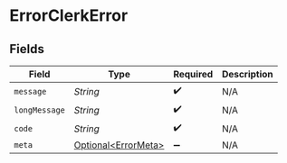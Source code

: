 # ErrorClerkError


## Fields

| Field                                                        | Type                                                         | Required                                                     | Description                                                  |
| ------------------------------------------------------------ | ------------------------------------------------------------ | ------------------------------------------------------------ | ------------------------------------------------------------ |
| `message`                                                    | *String*                                                     | :heavy_check_mark:                                           | N/A                                                          |
| `longMessage`                                                | *String*                                                     | :heavy_check_mark:                                           | N/A                                                          |
| `code`                                                       | *String*                                                     | :heavy_check_mark:                                           | N/A                                                          |
| `meta`                                                       | [Optional\<ErrorMeta>](../../models/components/ErrorMeta.md) | :heavy_minus_sign:                                           | N/A                                                          |